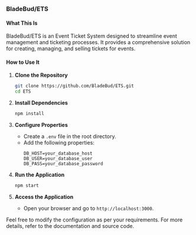 ### BladeBud/ETS

#### What This Is
BladeBud/ETS is an Event Ticket System designed to streamline event management and ticketing processes. It provides a comprehensive solution for creating, managing, and selling tickets for events.

#### How to Use It

1. **Clone the Repository**
   ```sh
   git clone https://github.com/BladeBud/ETS.git
   cd ETS
   ```

2. **Install Dependencies**
   ```sh
   npm install
   ```

3. **Configure Properties**
   - Create a `.env` file in the root directory.
   - Add the following properties:
     ```
     DB_HOST=your_database_host
     DB_USER=your_database_user
     DB_PASS=your_database_password
     ```

4. **Run the Application**
   ```sh
   npm start
   ```

5. **Access the Application**
   - Open your browser and go to `http://localhost:3000`.

Feel free to modify the configuration as per your requirements. For more details, refer to the documentation and source code.
